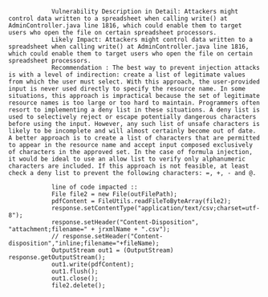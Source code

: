 

                Vulnerability Description in Detail: Attackers might control data written to a spreadsheet when calling write() at AdminController.java line 1816, which could enable them to target users who open the file on certain spreadsheet processors.  
                Likely Impact: Attackers might control data written to a spreadsheet when calling write() at AdminController.java line 1816, which could enable them to target users who open the file on certain spreadsheet processors.  
                Recommendation : The best way to prevent injection attacks is with a level of indirection: create a list of legitimate values from which the user must select. With this approach, the user-provided input is never used directly to specify the resource name. In some situations, this approach is impractical because the set of legitimate resource names is too large or too hard to maintain. Programmers often resort to implementing a deny list in these situations. A deny list is used to selectively reject or escape potentially dangerous characters before using the input. However, any such list of unsafe characters is likely to be incomplete and will almost certainly become out of date. A better approach is to create a list of characters that are permitted to appear in the resource name and accept input composed exclusively of characters in the approved set. In the case of formula injection, it would be ideal to use an allow list to verify only alphanumeric characters are included. If this approach is not feasible, at least check a deny list to prevent the following characters: =, +, - and @.

                line of code impacted ::
                File file2 = new File(outFilePath);
                pdfContent = FileUtils.readFileToByteArray(file2);
                response.setContentType("application/text/csv;charset=utf-8");
                response.setHeader("Content-Disposition", "attachment;filename=" + jrxmlName + ".csv");
                // response.setHeader("Content-disposition","inline;filename="+fileName);
                OutputStream out1 = (OutputStream) response.getOutputStream();
                out1.write(pdfContent);
                out1.flush();
                out1.close();
                file2.delete();
